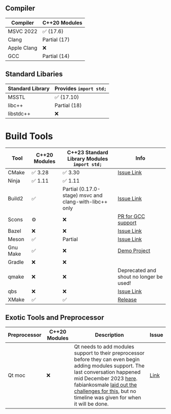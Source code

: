 
## Compiler

| Compiler     | C++20 Modules     |
|--------------|-------------------|
| MSVC 2022    | ✅ (17.6)          |
| Clang        | Partial (17)      | 
| Apple Clang  | ❌                |
| GCC          | Partial (14)      |

## Standard Libaries

| Standard Library | Provides `import std;` |
|--------------|--------------------|
| MSSTL    | ✅ (17.10)       | 
| libc++        | Partial (18)       | 
| libstdc++          | ❌                | 

# Build Tools

| Tool     | C++20 Modules | C++23 Standard Library Modules  `import std;` | Info |
|----------|----------------|--------------------|-------|
| CMake    | ✅ 3.28             | ✅ 3.30               | [Issue Link](https://gitlab.kitware.com/cmake/cmake/-/issues/18355) |
| Ninja    | ✅ 1.11            | ✅ 1.11                 |       |
| Build2   | ✅             | Partial (0.17.0-stage) msvc and clang-with-libc++ only | [Issue Link](https://github.com/build2/build2/issues/333) |
| Scons    | ⚙️             | ❌                 |  [PR for GCC support](https://github.com/SCons/scons/projects/14#card-86356523)     |
| Bazel    | ❌             | ❌                 | [Issue Link](https://github.com/bazelbuild/bazel/issues/4005)      |
| Meson    | ✅             | Partial            | [Issue Link](https://github.com/mesonbuild/meson/issues/4314) |
| Gnu Make | ✅             | ❌                 | [Demo Project](https://github.com/fvilante/cpp20_modules_with_gcc_demo)      |
| Gradle   | ❌             | ❌                 |       |
| qmake   | ❌             | ❌                 |   Deprecated and shout  no longer be used!    |
| qbs   | ❌             | ❌                 |   [Issue Link](https://bugreports.qt.io/browse/QBS-1181)   |
| XMake   | ✅            | ✅                |   [Release](https://github.com/xmake-io/xmake/wiki/Xmake-v2.7.1-Released,-Better-Cplusplus-Modules-Support) |

## Exotic Tools and Preprocessor

| Preprocessor | C++20 Modules | Description      | Issue | 
|--------------|---------------|-----------------|-------|
| Qt moc       | ❌           | Qt needs to add modules support to their preprocessor before they can even begin adding modules support. The last conversation happened mid December 2023 [here](https://lists.qt-project.org/pipermail/development/2023-December/044800.html).  fabiankosmale [laid out the challenges for this](https://lists.qt-project.org/pipermail/development/2023-December/044802.html), but no timeline was given for when it will be done. | [Link](https://bugreports.qt.io/browse/QTBUG-86697) |
